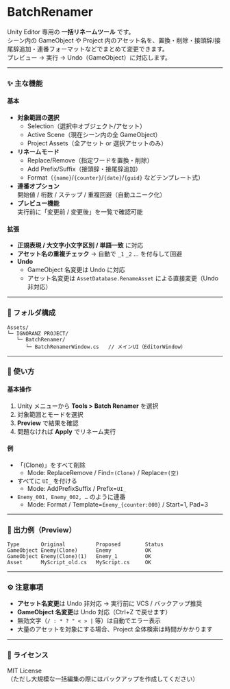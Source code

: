 # BatchRenamer

Unity Editor 専用の **一括リネームツール** です。  
シーン内の GameObject や Project 内のアセット名を、置換・削除・接頭辞/接尾辞追加・連番フォーマットなどでまとめて変更できます。  
プレビュー → 実行 → Undo（GameObject）に対応します。

---

### ✨ 主な機能

#### 基本
- **対象範囲の選択**  
  - Selection（選択中オブジェクト/アセット）  
  - Active Scene（現在シーン内の全 GameObject）  
  - Project Assets（全アセット or 選択アセットのみ）
- **リネームモード**  
  - Replace/Remove（指定ワードを置換・削除）  
  - Add Prefix/Suffix（接頭辞・接尾辞追加）  
  - Format（`{name}`/`{counter}`/`{date}`/`{guid}` などテンプレート式）
- **連番オプション**  
  開始値 / 桁数 / ステップ / 重複回避（自動ユニーク化）
- **プレビュー機能**  
  実行前に「変更前 / 変更後」を一覧で確認可能

#### 拡張
- **正規表現 / 大文字小文字区別 / 単語一致** に対応  
- **アセット名の重複チェック** → 自動で `_1` `_2` … を付与して回避  
- **Undo**  
  - GameObject 名変更は Undo に対応  
  - アセット名変更は `AssetDatabase.RenameAsset` による直接変更（Undo 非対応）

---

### 📂 フォルダ構成

    Assets/
    └─ IGNORANZ PROJECT/
       └─ BatchRenamer/
          └─ BatchRenamerWindow.cs   // メインUI（EditorWindow）

---

### 🚀 使い方

#### 基本操作
1. Unity メニューから **Tools > Batch Renamer** を選択  
2. 対象範囲とモードを選択  
3. **Preview** で結果を確認  
4. 問題なければ **Apply** でリネーム実行

#### 例
- 「(Clone)」をすべて削除  
  - Mode: ReplaceRemove / Find=`(Clone)` / Replace=`(空)`
- すべてに `UI_` を付ける  
  - Mode: AddPrefixSuffix / Prefix=`UI_`
- `Enemy_001, Enemy_002, …` のように連番  
  - Mode: Format / Template=`Enemy_{counter:000}` / Start=1, Pad=3

---

### 📝 出力例（Preview）

    Type       Original          Proposed        Status
    GameObject Enemy(Clone)      Enemy           OK
    GameObject Enemy(Clone)(1)   Enemy_1         OK
    Asset      MyScript_old.cs   MyScript.cs     OK

---

### ⚙️ 注意事項
- **アセット名変更**は Undo 非対応 → 実行前に VCS / バックアップ推奨  
- **GameObject 名変更**は Undo 対応（Ctrl+Z で戻せます）  
- 無効文字（`/ : * ? " < > |` 等）は自動でエラー表示  
- 大量のアセットを対象にする場合、Project 全体検索は時間がかかります

---

### 📜 ライセンス

MIT License  
（ただし大規模な一括編集の際にはバックアップを作成してください）

